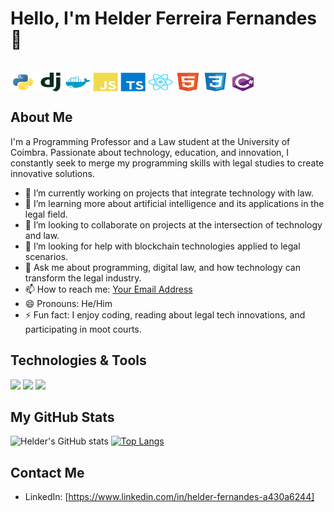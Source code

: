 # Hello, I'm Helder Ferreira Fernandes 👋
<div style="display: inline_block"><br>
  <img align="center" height="30" width="40" src="https://raw.githubusercontent.com/devicons/devicon/master/icons/python/python-original.svg">
  <img align="center" height="30" width="40" src="https://raw.githubusercontent.com/devicons/devicon/6910f0503efdd315c8f9b858234310c06e04d9c0/icons/django/django-plain.svg">
  <img align="center" height="30" width="40" src="https://raw.githubusercontent.com/devicons/devicon/6910f0503efdd315c8f9b858234310c06e04d9c0/icons/docker/docker-plain.svg">
  <img align="center"  height="30" width="40" src="https://raw.githubusercontent.com/devicons/devicon/master/icons/javascript/javascript-plain.svg">
  <img align="center"  height="30" width="40" src="https://raw.githubusercontent.com/devicons/devicon/master/icons/typescript/typescript-plain.svg">
  <img align="center" height="30" width="40" src="https://raw.githubusercontent.com/devicons/devicon/master/icons/react/react-original.svg">
  <img align="center"  height="30" width="40" src="https://raw.githubusercontent.com/devicons/devicon/master/icons/html5/html5-original.svg">
  <img align="center"  height="30" width="40" src="https://raw.githubusercontent.com/devicons/devicon/master/icons/css3/css3-original.svg">
  <img align="center" height="30" width="40" src="https://raw.githubusercontent.com/devicons/devicon/master/icons/csharp/csharp-original.svg">
</div>

## About Me
I'm a Programming Professor and a Law student at the University of Coimbra. Passionate about technology, education, and innovation, I constantly seek to merge my programming skills with legal studies to create innovative solutions.

- 🔭 I’m currently working on projects that integrate technology with law.
- 🌱 I’m learning more about artificial intelligence and its applications in the legal field.
- 👯 I’m looking to collaborate on projects at the intersection of technology and law.
- 🤔 I’m looking for help with blockchain technologies applied to legal scenarios.
- 💬 Ask me about programming, digital law, and how technology can transform the legal industry.
- 📫 How to reach me: [Your Email Address](geral.helder.fernandes@gmail.com)
- 😄 Pronouns: He/Him
- ⚡ Fun fact: I enjoy coding, reading about legal tech innovations, and participating in moot courts.

## Technologies & Tools
![](https://img.shields.io/badge/Code-Python-informational?style=flat&logo=python&logoColor=white&color=2bbc8a)
![](https://img.shields.io/badge/Tools-GitHub-informational?style=flat&logo=github&logoColor=white&color=2bbc8a)
![](https://img.shields.io/badge/Law-LegalTech-informational?style=flat&logo=technology&logoColor=white&color=2bbc8a)


## My GitHub Stats
![Helder's GitHub stats](https://github-readme-stats.vercel.app/api?username=FibraLogica&show_icons=true&theme=slateorange)
[![Top Langs](https://github-readme-stats.vercel.app/api/top-langs/?username=FibraLogica&layout=donut&theme=slateorange)](https://github.com/anuraghazra/github-readme-stats)
## Contact Me
- LinkedIn: [https://www.linkedin.com/in/helder-fernandes-a430a6244]
